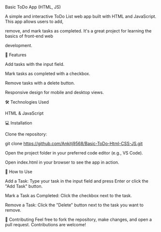 Basic ToDo App (HTML, JS)

A simple and interactive ToDo List web app built with HTML and JavaScript. This app allows users to add,

remove, and mark tasks as completed. It's a great project for learning the basics of front-end web

development.


🚀 Features

Add tasks with the input field.

Mark tasks as completed with a checkbox.

Remove tasks with a delete button.

Responsive design for mobile and desktop views.


🛠️ Technologies Used

HTML
& JavaScript

💻 Installation

Clone the repository:

git clone https://github.com/Ankitj9568/Basic-ToDo-Html-CSS-JS.git

Open the project folder in your preferred code editor (e.g., VS Code).

Open index.html in your browser to see the app in action.


🔧 How to Use

Add a Task: Type your task in the input field and press Enter or click the "Add Task" button.

Mark a Task as Completed: Click the checkbox next to the task.

Remove a Task: Click the "Delete" button next to the task you want to remove.


🤝 Contributing
Feel free to fork the repository, make changes, and open a pull request. Contributions are welcome!